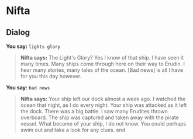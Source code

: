 # Nifta
## Dialog

**You say:** `lights glory`



>**Nifta says:** The Light's Glory? Yes I know of that ship. I have seen it many times. Many ships come through here on their way to Erudin. I hear many stories, many tales of the ocean. [Bad news] is all I have for you this day however.

**You say:** `bad news`



>**Nifta says:** Your ship left our dock almost a week ago. I watched the ocean that night, as I do every night. Your ship was attacked as it left the dock. There was a big battle. I saw many Erudites thrown overboard. The ship was captured and taken away with the pirate vessel. What became of your ship, I do not know. You could perhaps swim out and take a look for any clues.
end